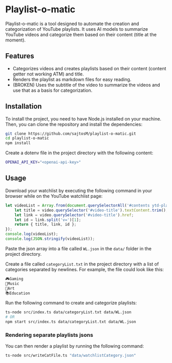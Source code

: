 # Playlist-o-matic

Playlist-o-matic is a tool designed to automate the creation and categorization of YouTube playlists. It uses AI models to summarize YouTube videos and categorize them based on their content (title at the moment).

## Features

- Categorizes videos and creates playlists based on their content (content getter not working ATM) and title.
- Renders the playlist as markdown files for easy reading.
- (BROKEN) Uses the subtitle of the video to summarize the videos and use that as a basis for categorization.

## Installation

To install the project, you need to have Node.js installed on your machine. Then, you can clone the repository and install the dependencies:

```sh
git clone https://github.com/sajtosM/playlist-o-matic.git
cd playlist-o-matic
npm install
```

Create a dotenv file in the project directory with the following content:

```sh
OPENAI_API_KEY="<openai-api-key>"
```

## Usage

Download your watchlist by executing the following command in your browser while on the YouTube watchlist page:

```js
let videoList = Array.from(document.querySelectorAll('#contents ytd-playlist-video-renderer')).map(video => {
    let title = video.querySelector('#video-title').textContent.trim();
    let link = video.querySelector('#video-title').href;
    let id = link.split('v=')[1];
    return { title, link, id };
});
console.log(videoList);
console.log(JSON.stringify(videoList));
```

Paste the json array into a file called `WL.json` in the `data/` folder in the project directory. 

Create a file called `categoryList.txt` in the project directory with a list of categories separated by newlines. For example, the file could look like this:

```txt
🎮Gaming
🎵Music
🎨Art
📚Education
```

Run the following command to create and categorize playlists:

```sh
ts-node src/index.ts data/categoryList.txt data/WL.json
# OR
npm start src/index.ts data/categoryList.txt data/WL.json
```

### Rendering separate playlists jsons

You can then render a playlist by running the following command:

```sh
ts-node src/writeCatFile.ts "data/watchlistCategory.json"
```
